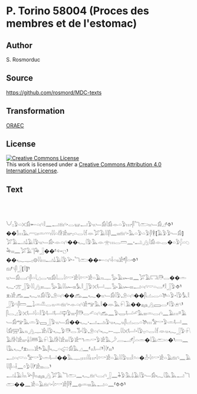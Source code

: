 # P. Torino 58004 (Proces des membres et de l'estomac)

## Author

S. Rosmorduc

## Source

https://github.com/rosmord/MDC-texts

## Transformation

[ORAEC](https://oraec.github.io/)

## License

<a rel="license" href="http://creativecommons.org/licenses/by/4.0/"><img alt="Creative Commons License" style="border-width:0" src="https://i.creativecommons.org/l/by/4.0/88x31.png" /></a><br />This work is licensed under a <a rel="license" href="http://creativecommons.org/licenses/by/4.0/">Creative Commons Attribution 4.0 International License</a>.

## Text

<br>
<br>
<br>
𓄋𓊪𓅱𓏏𓏴𓀁𓄡𓏏𓏤𓄹𓎛𓈖𓂝𓁶𓏤𓄹·𓂋𓊠𓂝𓅱𓏭𓄑𓀁𓇋𓀁𓁹𓏏𓅱𓏥·𓋴𓆓𓂧𓏭𓄑𓀁𓈎⸢⯑⸣��𓀾𓏥𓅓𓂺𓏤𓏛𓎆𓎆𓎆𓏤𓇋𓇋𓏏𓀙𓀀𓏤𓏤𓏤·𓊪𓏏𓂋𓇋𓆳𓁺𓅯𓄿𓇋𓇋𓋴𓈖𓏤𓏤𓏤𓁶𓏤𓄹·𓅓𓏏𓅱𓏏𓅱𓋴𓇉[𓄿𓅱𓅱𓄑𓀁]<br>
𓅯𓄿𓂝𓍑𓄿𓇋𓅱𓏭𓄑𓀁·𓁹𓏏𓏤𓄹��𓆑𓇋𓅱𓅓𓁹𓁿𓏥𓂋𓏠𓈖·𓂢𓂻𓇋𓀁𓁹𓂋�𓏏𓅱𓆄𓏏𓆇𓅆𓏤𓏤𓏤𓈖𓅯𓄿𓊹𓅆𓃀��⸢𓆜𓐎⸣��𓆑𓊃𓊪𓊗𓇋𓇋𓏥𓂝𓍑𓄿𓇋𓅱𓅪·𓆓𓂧��𓄡𓏏𓏤𓄹𓌢𓏏𓏤𓏤𓀀⸢𓋴𓏏·⯑⸣<br>
𓁶𓏤⸢𓄹𓋴𓃀[𓎛]⸣𓏭𓄑𓀁𓂋𓏤𓄹𓋴𓏏𓇋𓈎𓂋·𓏤𓏤𓏤𓀁𓇋𓂋𓇋𓏌𓎡𓀀𓇋𓏌𓎡𓀀𓏏𓄿𓏭𓊃𓅭𓄿𓆱𓏤𓏤𓏤𓈖𓅯𓄿𓉐𓏤𓇥𓂋��𓏛𓆑·𓊄𓃀𓅱𓇋𓇋𓂻𓏤𓏤𓏤𓊃𓅭𓄿𓇋𓇋𓆱𓏤𓏤𓏤𓅘𓎛𓃀𓅱𓏴𓂡𓊃𓅭𓄿𓆱𓏤𓏤𓏤𓂝𓏏𓏤𓄹𓎟𓏏𓂋⸢𓎛𓃀𓅱⯑⸣<br>
𓁷𓏤𓀀𓃹𓈖𓆑𓏭𓀁𓇋𓅱𓄂𓏏𓏤𓄹��𓃹𓈖𓆑�𓏭𓄑𓀁𓇋𓅱𓄂𓏏𓏤𓄹��𓋴𓐟𓂋𓏏𓌗𓏏𓅱·𓇋𓅱𓅘𓎛𓃀𓅱𓄹𓋴𓏠𓈖𓍖𓏛𓌨𓂋𓏭𓏛𓁶𓏤𓄹·𓁹𓏏𓏤𓄹𓀀𓅠𓅓𓎛�𓁺𓅓𓍯𓄿��𓈐𓂻𓈙𓂋⸢𓇋𓅱𓂉𓄹⸣<br>
𓋴𓂋𓈎𓅱𓏴𓂡𓇋𓏏𓎛𓅱𓂡𓂡𓊡𓅱𓏤𓏤𓏤·𓋴𓇥𓂋𓄔𓏏𓏤𓄹𓃹𓈖𓅱𓉿𓂡𓄔𓅓𓏤𓏤𓏤𓏛𓂋𓏤𓄹𓈖𓄿𓏥𓎼𓄿𓄑𓀁𓅠𓅓𓏛𓅱𓈙𓃀𓅱𓏭𓄑𓀁��𓆑·𓂝𓂝𓏤𓅱𓏭𓆑𓏭𓋴𓐟𓂋𓏏𓌗𓏥𓅡𓎡𓅱𓏛𓂡𓈖<br>
𓇋𓀁𓈝𓅓𓏭𓂻𓊃𓀀𓏤𓇋𓅱𓆑𓅱𓇥𓂋𓀢·𓇋𓅱𓄂𓏏𓏤𓄹𓆑𓍿𓊃𓇋𓇋𓏴𓂡·𓇋𓅱𓊪𓏏𓂋𓇋𓆳𓁺𓏭𓆑𓃀𓅱𓍯𓄿𓀙𓇋𓀀𓏤𓏤𓏤·𓏇𓇋𓆷𓄿𓍯𓄿𓀙𓇋𓀀𓏤𓏤𓏤𓇋𓅱𓀀𓎔𓏛𓎡𓅱𓀀𓅓𓌳𓐙𓂝⸢𓆄𓏏𓏛�𓇋𓄿𓂧𓏏�⸣𓇯𓈖<br>
𓇋𓅓𓆑⸢𓁷𓏤𓂋𓀀⸣·𓅓𓋴𓆑𓏏𓅾𓀁𓅓𓈎𓈖⸢𓏭𓂡⸣𓍘𓇋⸢𓏤𓏤𓏤⸣𓂝𓏏𓏤𓎟𓏏𓅡𓎡𓅱𓏛𓂡��𓅓𓊃𓊪𓏥𓇋𓇋𓏥·𓇋𓏌𓎡𓀀𓏏𓄿𓇋𓇋𓅱𓏥𓎛𓏌𓏏�𓁐·𓇋𓏌𓎡𓀀𓏏𓄿𓁶𓏤𓄹𓈖𓄿𓇋𓇋𓋴𓏏𓌢𓈖𓏌𓅱𓇋𓇋⸢𓀀𓏤𓏤𓏤𓂋⸣<br>
𓂝𓍑𓄿𓇋𓏭𓅪𓋴𓏭𓈐𓂻𓅯𓄿𓆓𓂧𓈖𓆑𓁶𓏤𓄹𓂋𓏤𓄹𓃀𓈖𓇓𓅱𓅓𓍑𓄿𓇋𓅱𓄑𓀁𓆑𓇋𓅓𓅓𓂝𓆓𓂧��𓈖𓀀𓏏𓄿𓁶𓏤𓄹·𓇋𓏌𓎡𓀀𓋴𓋹𓈖𓐍𓏛𓏤𓏤𓏤𓅓𓂝𓏏𓈖⸢⯑⯑⸣<br>
